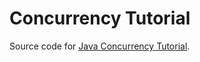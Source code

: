 # Concurrency Tutorial

Source code for [Java Concurrency Tutorial](https://docs.oracle.com/javase/tutorial/essential/concurrency/index.html).
